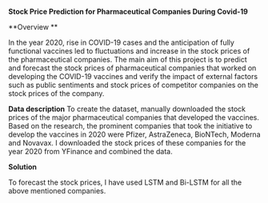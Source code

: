 **Stock Price Prediction for Pharmaceutical Companies During Covid-19**

**Overview **

In the year 2020, rise in COVID-19 cases and the anticipation of fully functional vaccines led to fluctuations and increase in the stock prices of the pharmaceutical companies. The main aim of this project is to predict and forecast the stock prices of pharmaceutical companies that worked on developing the COVID-19 vaccines and verify the impact of external factors such as public sentiments and stock prices of competitor companies on the stock prices of the company.

**Data description**
To create the dataset, manually downloaded the stock prices of the major pharmaceutical companies that developed the vaccines. Based on the research, the prominent companies that took the initiative to develop the vaccines in 2020 were Pfizer, AstraZeneca, BioNTech, Moderna and Novavax. I downloaded the stock prices of these companies for the year 2020 from YFinance and combined the data.

**Solution**

To forecast the stock prices, I have used LSTM and Bi-LSTM for all the above mentioned companies.
